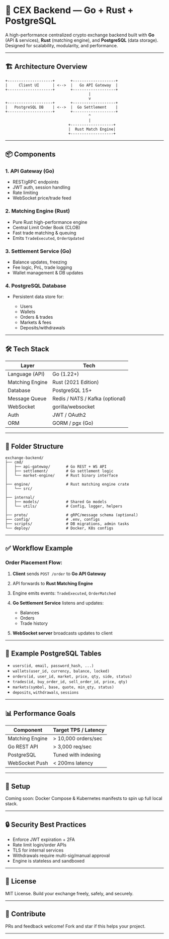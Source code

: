 # 🔁 CEX Backend — Go + Rust + PostgreSQL

A high-performance centralized crypto exchange backend built with **Go** (API & services), **Rust** (matching engine), and **PostgreSQL** (data storage). Designed for scalability, modularity, and performance.

---

## 🏗️ Architecture Overview

```text
+--------------------+       +-------------------+
|     Client UI      | <-->  |   Go API Gateway  |
+--------------------+       +-------------------+
                                     |
                                     v
+--------------------+       +-------------------+
|   PostgreSQL DB    | <-->  |  Go Settlement    |
+--------------------+       +-------------------+
                                     ^
                                     |
                            +-------------------+
                            |  Rust Match Engine|
                            +-------------------+
```

---

## 📦 Components

### 1. API Gateway (Go)

* REST/gRPC endpoints
* JWT auth, session handling
* Rate limiting
* WebSocket price/trade feed

### 2. Matching Engine (Rust)

* Pure Rust high-performance engine
* Central Limit Order Book (CLOB)
* Fast trade matching & queuing
* Emits `TradeExecuted`, `OrderUpdated`

### 3. Settlement Service (Go)

* Balance updates, freezing
* Fee logic, PnL, trade logging
* Wallet management & DB updates

### 4. PostgreSQL Database

* Persistent data store for:

  * Users
  * Wallets
  * Orders & trades
  * Markets & fees
  * Deposits/withdrawals

---

## 🛠️ Tech Stack

| Layer           | Tech                            |
| --------------- | ------------------------------- |
| Language (API)  | Go (1.22+)                      |
| Matching Engine | Rust (2021 Edition)             |
| Database        | PostgreSQL 15+                  |
| Message Queue   | Redis / NATS / Kafka (optional) |
| WebSocket       | gorilla/websocket               |
| Auth            | JWT / OAuth2                    |
| ORM             | GORM / pgx (Go)                 |

---

## 🧰 Folder Structure

```text
exchange-backend/
├── cmd/
│   ├── api-gateway/       # Go REST + WS API
│   ├── settlement/        # Go settlement logic
│   └── market-engine/     # Rust binary interface
│
├── engine/                # Rust matching engine crate
│   └── src/
│
├── internal/
│   ├── models/            # Shared Go models
│   └── utils/             # Config, logger, helpers
│
├── proto/                 # gRPC/message schema (optional)
├── config/                # .env, configs
├── scripts/               # DB migrations, admin tasks
└── deploy/                # Docker, K8s configs
```

---

## ✅ Workflow Example

### Order Placement Flow:

1. **Client** sends `POST /order` to **Go API Gateway**
2. API forwards to **Rust Matching Engine**
3. Engine emits events: `TradeExecuted`, `OrderMatched`
4. **Go Settlement Service** listens and updates:

   * Balances
   * Orders
   * Trade history
5. **WebSocket server** broadcasts updates to client

---

## 👋 Example PostgreSQL Tables

* `users(id, email, password_hash, ...)`
* `wallets(user_id, currency, balance, locked)`
* `orders(id, user_id, market, price, qty, side, status)`
* `trades(id, buy_order_id, sell_order_id, price, qty)`
* `markets(symbol, base, quote, min_qty, status)`
* `deposits`, `withdrawals`, `sessions`

---

## 📊 Performance Goals

| Component       | Target TPS / Latency |
| --------------- | -------------------- |
| Matching Engine | > 10,000 orders/sec  |
| Go REST API     | > 3,000 req/sec      |
| PostgreSQL      | Tuned with indexing  |
| WebSocket Push  | < 200ms latency      |

---

## 🚀 Setup

Coming soon: Docker Compose & Kubernetes manifests to spin up full local stack.

---

## 🔒 Security Best Practices

* Enforce JWT expiration + 2FA
* Rate limit login/order APIs
* TLS for internal services
* Withdrawals require multi-sig/manual approval
* Engine is stateless and sandboxed

---

## 📝 License

MIT License. Build your exchange freely, safely, and securely.

---

## 🤝 Contribute

PRs and feedback welcome! Fork and star if this helps your project.

---

